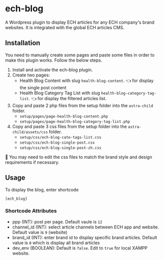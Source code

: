 # ech-blog
A Wordpress plugin to display ECH articles for any ECH company's brand websites. It is integrated with the global ECH articles CMS. 

## Installation
You need to manually create some pages and paste some files in order to make this plugin works. 
Follow the below steps. 

1. Install and activate the ech-blog plugin.
2. Create two pages: 
    - Health Blog Content with slug `health-blog-content`. :point_left: for display the single post content
    - Health Blog Category Tag List with slug `health-blog-category-tag-list`. :point_left: for display the filtered articles list. 
3. Copy and paste 2 php files from the setup folder into the `astra-child` folder.
    - `setup/pages/page-health-blog-content.php`
    - `setup/pages/page-health-blog-category-tag-list.php`
4. Copy and paste 3 css files from the setup folder into the `astra-child/assets/css` folder.
    - `setup/css/ech-blog-cate-tags-list.css`
    - `setup/css/ech-blog-single-post.css`
    - `setup/css/ech-blog-single-post-zh.css`

:information_desk_person: You may need to edit the css files to match the brand style and design requirements if necessary.


## Usage 
To display the blog, enter shortcode
```
[ech_blog]
```

### Shortcode Attributes
- ppp (INT): post per page. Default vaule is `12`
- channel_id (INT): select article channels between ECH app and website. Default value is `9` (website)
- brand_id (INT): enter brand id to display specific brand articles. Default value is `0` which is display all brand articles
- dev_env (BOOLEAN): Default is `false`. Edit to `true` for local XAMPP website. 

